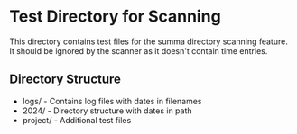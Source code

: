 # Test Directory for Scanning

This directory contains test files for the summa directory scanning feature.
It should be ignored by the scanner as it doesn't contain time entries.

## Directory Structure

- logs/ - Contains log files with dates in filenames
- 2024/ - Directory structure with dates in path
- project/ - Additional test files
